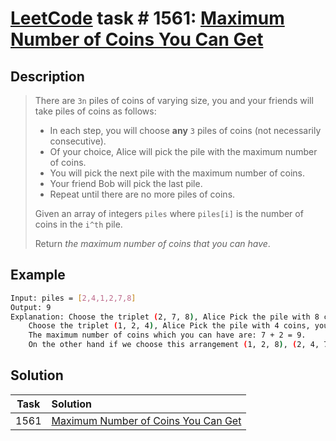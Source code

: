 # [LeetCode][leetcode] task # 1561: [Maximum Number of Coins You Can Get][task]

Description
-----------

> There are `3n` piles of coins of varying size, you and your friends will take piles of coins as follows:
> * In each step, you will choose **any** `3` piles of coins (not necessarily consecutive).
> * Of your choice, Alice will pick the pile with the maximum number of coins.
> * You will pick the next pile with the maximum number of coins.
> * Your friend Bob will pick the last pile.
> * Repeat until there are no more piles of coins.
>
> Given an array of integers `piles` where `piles[i]` is the number of coins in the `i^th` pile.
> 
> Return _the maximum number of coins that you can have_.

Example
-------

```sh
Input: piles = [2,4,1,2,7,8]
Output: 9
Explanation: Choose the triplet (2, 7, 8), Alice Pick the pile with 8 coins, you the pile with 7 coins and Bob the last one.
    Choose the triplet (1, 2, 4), Alice Pick the pile with 4 coins, you the pile with 2 coins and Bob the last one.
    The maximum number of coins which you can have are: 7 + 2 = 9.
    On the other hand if we choose this arrangement (1, 2, 8), (2, 4, 7) you only get 2 + 4 = 6 coins which is not optimal.
```

Solution
--------

| Task | Solution                                        |
|:----:|:------------------------------------------------|
| 1561 | [Maximum Number of Coins You Can Get][solution] |


[leetcode]: <http://leetcode.com/>
[task]: <https://leetcode.com/problems/maximum-number-of-coins-you-can-get/>
[solution]: <https://github.com/wellaxis/praxis-leetcode/blob/main/src/main/java/com/witalis/praxis/leetcode/task/h16/p1561/option/Practice.java>
